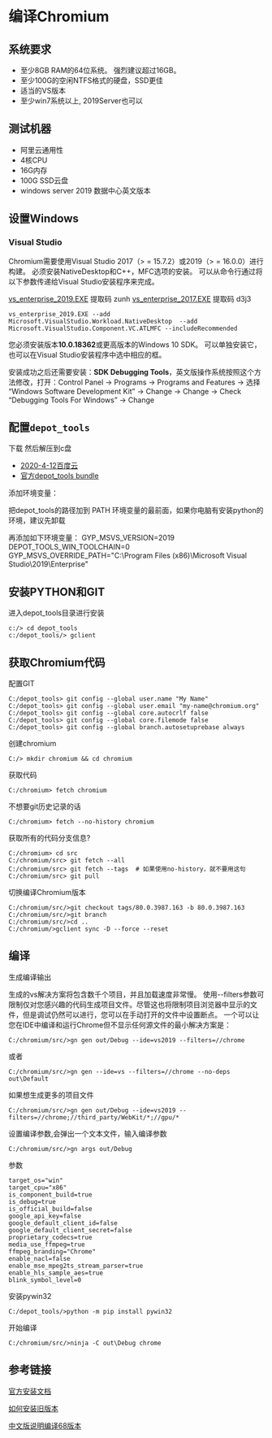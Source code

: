 # 编译Chromium

## 系统要求

-   至少8GB RAM的64位系统。 强烈建议超过16GB。
-  至少100G的空闲NTFS格式的硬盘，SSD更佳  
-   适当的VS版本
-   至少win7系统以上, 2019Server也可以

## 测试机器
- 阿里云通用性
- 4核CPU
- 16G内存
- 100G SSD云盘 
- windows server 2019 数据中心英文版本

## 设置Windows

### Visual Studio
Chromium需要使用Visual Studio 2017（> = 15.7.2）或2019（> = 16.0.0）进行构建。 必须安装NativeDesktop和C++，MFC选项的安装。 可以从命令行通过将以下参数传递给Visual Studio安装程序来完成。

[vs_enterprise_2019.EXE](https://pan.baidu.com/s/1GNFwPqnXjdLlIhPL5Ui4XA)  提取码  zunh
[vs_enterprise_2017.EXE](https://pan.baidu.com/s/1I1wipbz-Nazqm7YRGCogyQ) 提取码  d3j3
```
vs_enterprise_2019.EXE --add Microsoft.VisualStudio.Workload.NativeDesktop  --add Microsoft.VisualStudio.Component.VC.ATLMFC --includeRecommended
```

您必须安装版本**10.0.18362**或更高版本的Windows 10 SDK。 可以单独安装它，也可以在Visual Studio安装程序中选中相应的框。


安装成功之后还需要安装：**SDK Debugging Tools**，英文版操作系统按照这个方法修改，打开：Control Panel → Programs → Programs and Features → 选择 “Windows Software Development Kit” → Change → Change → Check “Debugging Tools For Windows” → Change


## 配置`depot_tools`
下载 然后解压到c盘
 - [2020-4-12百度云](https://pan.baidu.com/s/1JExQAMmyxCoKG3px5arUrA)
 - [官方depot_tools bundle](https://storage.googleapis.com/chrome-infra/depot_tools.zip) 

添加环境变量：

把depot_tools的路径加到 PATH  环境变量的最前面，如果你电脑有安装python的环境，建议先卸载

再添加如下环境变量：
GYP_MSVS_VERSION=2019
DEPOT_TOOLS_WIN_TOOLCHAIN=0  
GYP_MSVS_OVERRIDE_PATH="C:\Program Files (x86)\Microsoft Visual Studio\2019\Enterprise"

## 安装PYTHON和GIT

进入depot_tools目录进行安装

    c:/> cd depot_tools
    c:/depot_tools/> gclient
    
## 获取Chromium代码

配置GIT

    C:/depot_tools> git config --global user.name "My Name" 
    C:/depot_tools> git config --global user.email "my-name@chromium.org" 
    C:/depot_tools> git config --global core.autocrlf false 
    C:/depot_tools> git config --global core.filemode false 
    C:/depot_tools> git config --global branch.autosetuprebase always

创建chromium

    C:/> mkdir chromium && cd chromium

获取代码

    C:/chromium> fetch chromium
    
不想要git历史记录的话

    C:/chromium> fetch --no-history chromium

获取所有的代码分支信息?

    C:/chromium> cd src  
    C:/chromium/src> git fetch --all  
    C:/chromium/src> git fetch --tags  # 如果使用no-history，就不要用这句
    C:/chromium/src> git pull

切换编译Chromium版本

    C:/chromium/src/>git checkout tags/80.0.3987.163 -b 80.0.3987.163
    C:/chromium/src/>git branch
    C:/chromium/src/>cd ..
    C:/chromium/>gclient sync -D --force --reset

## 编译

生成编译输出

生成的vs解决方案将包含数千个项目，并且加载速度非常慢。 使用--filters参数可限制仅对您感兴趣的代码生成项目文件。尽管这也将限制项目浏览器中显示的文件，但是调试仍然可以进行，您可以在手动打开的文件中设置断点。 一个可以让您在IDE中编译和运行Chrome但不显示任何源文件的最小解决方案是：

    C:/chromium/src/>gn gen out/Debug --ide=vs2019 --filters=//chrome  
    
  或者

    C:/chromium/src/>gn gen --ide=vs --filters=//chrome --no-deps out\Default


如果想生成更多的项目文件

    C:/chromium/src/>gn gen out/Debug --ide=vs2019 --filters=//chrome;//third_party/WebKit/*;//gpu/*

设置编译参数,会弹出一个文本文件，输入编译参数

    C:/chromium/src/>gn args out/Debug 

   
参数

    target_os="win"
    target_cpu="x86"
    is_component_build=true
    is_debug=true
    is_official_build=false
    google_api_key=false
    google_default_client_id=false
    google_default_client_secret=false
    proprietary_codecs=true
    media_use_ffmpeg=true
    ffmpeg_branding="Chrome"
    enable_nacl=false
    enable_mse_mpeg2ts_stream_parser=true
    enable_hls_sample_aes=true
    blink_symbol_level=0

安装pywin32

```
C:/depot_tools/>python -m pip install pywin32
```

开始编译

```
C:/chromium/src/>ninja -C out\Debug chrome
```

## 参考链接

[官方安装文档](https://chromium.googlesource.com/chromium/src/+/80.0.3987.163/docs/windows_build_instructions.md)

[如何安装旧版本](https://chromium.googlesource.com/chromium/src.git/+/master/docs/building_old_revisions.md)

[中文版说明编译68版本](https://my.oschina.net/u/3175552/blog/3001316)
<!--stackedit_data:
eyJoaXN0b3J5IjpbLTE0NDM3ODE5MzJdfQ==
-->